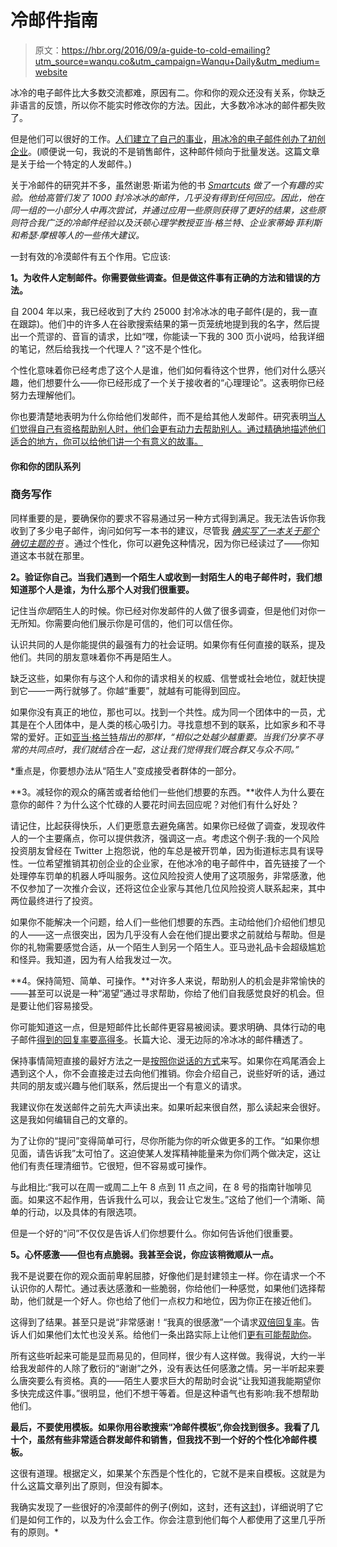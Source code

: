# 冷邮件指南

> 原文：<https://hbr.org/2016/09/a-guide-to-cold-emailing?utm_source=wanqu.co&utm_campaign=Wanqu+Daily&utm_medium=website>

冰冷的电子邮件比大多数交流都难，原因有二。你和你的观众还没有关系，你缺乏非语言的反馈，所以你不能实时修改你的方法。因此，大多数冷冰冰的邮件都失败了。

但是他们可以很好的工作。[人们建立了自己的事业](http://www.inc.com/heather-r-morgan/how-to-break-into-silicon-valley-without-any-connections.html)，[用冰冷的电子邮件创办了初创企业](https://medium.com/tradecraft-traction/cold-email-one-of-the-best-kept-secrets-in-silicon-valley-cda0147591cf#.pqwueomi8)。(顺便说一句，我说的不是销售邮件，这种邮件倾向于批量发送。这篇文章是关于给一个特定的人发邮件。)

关于冷邮件的研究并不多，虽然谢恩·斯诺为他的书 [*Smartcuts*](https://www.amazon.com/Smartcuts-Breakthrough-Power-Lateral-Thinking/dp/0062560751) *做了一个有趣的实验。他给高管们发了 1000 封冷冰冰的邮件，几乎没有得到任何回应。因此，他在同一组的一小部分人中再次尝试，并通过应用一些原则获得了更好的结果，这些原则符合我广泛的冷邮件经验以及沃顿心理学教授亚当·格兰特、企业家蒂姆·菲利斯和希瑟·摩根等人的一些伟大建议。*

一封有效的冷漠邮件有五个作用。它应该:

**1。为收件人定制邮件。你需要做些调查。但是做这件事有正确的方法和错误的方法。**

自 2004 年以来，我已经收到了大约 25000 封冷冰冰的电子邮件(是的，我一直在跟踪)。他们中的许多人在谷歌搜索结果的第一页笼统地提到我的名字，然后提出一个荒谬的、音盲的请求，比如“嘿，你能读一下我的 300 页小说吗，给我详细的笔记，然后给我找一个代理人？”这不是个性化。

个性化意味着你已经考虑了这个人是谁，他们如何看待这个世界，他们对什么感兴趣，他们想要什么——你已经形成了一个关于接收者的“心理理论”。这表明你已经努力去理解他们。

你也要清楚地表明为什么你给他们发邮件，而不是给其他人发邮件。研究表明[当人们觉得自己有资格帮助别人时，他们会更有动力去帮助别人。通过精确地描述他们适合的地方，你可以给他们讲一个有意义的故事。](http://psycnet.apa.org/index.cfm?fa=buy.optionToBuy&uid=1994-33384-001)

 #### 你和你的团队系列

### 商务写作 

同样重要的是，要确保你的要求不容易通过另一种方式得到满足。我无法告诉你我收到了多少电子邮件，询问如何写一本书的建议，尽管我 [*确实写了一本关于那个确切主题的书*](https://www.amazon.com/Book-Box-Method-Groundbreaking-Publish/dp/1619613468) 。通过个性化，你可以避免这种情况，因为你已经读过了——你知道这本书就在那里。

**2。验证你自己。当我们遇到一个陌生人或收到一封陌生人的电子邮件时，我们想知道那个人是谁，为什么那个人对我们很重要。**

记住当*你是*陌生人的时候。你已经对你发邮件的人做了很多调查，但是他们对你一无所知。你需要向他们展示你是可信的，他们可以信任你。

认识共同的人是你能提供的最强有力的社会证明。如果你有任何直接的联系，提及他们。共同的朋友意味着你不再是陌生人。

缺乏这些，如果你有与这个人和你的请求相关的权威、信誉或社会地位，就赶快提到它——一两行就够了。你越“重要”，就越有可能得到回应。

如果你没有真正的地位，那也可以。找到一个共性。成为同一个团体中的一员，尤其是在个人团体中，是人类的核心吸引力。寻找意想不到的联系，比如家乡和不寻常的爱好。正如[亚当·格兰特](https://www.linkedin.com/pulse/20130624114114-69244073-6-ways-to-get-me-to-email-you-back)*指出的那样，“相似之处越少越重要。当我们分享不寻常的共同点时，我们就结合在一起，这让我们觉得我们既合群又与众不同。”*

 *重点是，你要想办法从“陌生人”变成接受者群体的一部分。

**3。减轻你的观众的痛苦或者给他们一些他们想要的东西。**收件人为什么要在意你的邮件？为什么这个忙碌的人要花时间去回应呢？对他们有什么好处？

请记住，比起获得快乐，人们更愿意去避免痛苦。如果你已经做了调查，发现收件人的一个主要痛点，你可以提供救济，强调这一点。考虑这个例子:我的一个风险投资朋友曾经在 Twitter 上抱怨说，他的车总是被开罚单，因为街道标志具有误导性。一位希望推销其初创企业的企业家，在他冰冷的电子邮件中，首先链接了一个处理停车罚单的机器人呼叫服务。这位风险投资人使用了这项服务，非常感激，他不仅参加了一次推介会议，还将这位企业家与其他几位风险投资人联系起来，其中两位最终进行了投资。

如果你不能解决一个问题，给人们一些他们想要的东西。主动给他们介绍他们想见的人——这一点很突出，因为几乎没有人会在他们提出要求之前就给与帮助。但是你的礼物需要感觉合适，从一个陌生人到另一个陌生人。亚马逊礼品卡会超级尴尬和怪异。我知道，因为有人给我发过一次。

**4。保持简短、简单、可操作。**对许多人来说，帮助别人的机会是非常愉快的——甚至可以说是一种“渴望”通过寻求帮助，你给了他们自我感觉良好的机会。但是要让他们容易接受。

你可能知道这一点，但是短邮件比长邮件更容易被阅读。要求明确、具体行动的电子邮件[得到的回复率要高得多](https://www.cs.cmu.edu/afs/cs.cmu.edu/Web/People/kiesler/publications/2005pdfs/2005-Dabbish-CHI.pdf)。长篇大论、漫无边际的冷冰冰的邮件糟透了。

保持事情简短直接的最好方法之一是[按照你说话的方式](http://www.paulgraham.com/talk.html)来写。如果你在鸡尾酒会上遇到这个人，你不会直接走过去向他们推销。你会介绍自己，说些好听的话，通过共同的朋友或兴趣与他们联系，然后提出一个有意义的请求。

我建议你在发送邮件之前先大声读出来。如果听起来很自然，那么读起来会很好。这是我如何编辑自己的文章的。

为了让你的“提问”变得简单可行，尽你所能为你的听众做更多的工作。“如果你想见面，请告诉我”太可怕了。这迫使某人发挥精神能量来为你们两个做决定，这让他们有责任理清细节。它很短，但不容易或可操作。

与此相比:“我可以在周一或周二上午 8 点到 11 点之间，在 8 号的指南针咖啡见面。如果这不起作用，告诉我什么可以，我会让它发生。”这给了他们一个清晰、简单的行动，以及具体的有限选项。

但是一个好的“问”不仅仅是告诉人们你想要什么。你如何告诉他们很重要。

**5。心怀感激——但也有点脆弱。我甚至会说，你应该稍微顺从一点。**

我不是说要在你的观众面前卑躬屈膝，好像他们是封建领主一样。你在请求一个不认识你的人帮忙。通过表达感激和一些脆弱，你给他们一种感觉，如果他们选择帮助，他们就是一个好人。你也给了他们一点权力和地位，因为你正在接近他们。

这得到了结果。甚至只是说“非常感谢！“我真的很感激”一个请求[双倍回复率](http://psycnet.apa.org/journals/psp/98/6/946/)。告诉人们如果他们太忙也没关系。给他们一条出路实际上让他们[更有可能帮助你](http://www.tandfonline.com/doi/abs/10.1080/10510974.2012.727941)。

所有这些听起来可能是显而易见的，但同样，很少有人这样做。我得说，大约一半给我发邮件的人除了敷衍的“谢谢”之外，没有表达任何感激之情。另一半听起来要么唐突要么有资格。真的——陌生人要求巨大的帮助时会说“让我知道我能期望你多快完成这件事。”很明显，他们不想干等着。但是这种语气也有影响:我不想帮助他们。

**最后，不要使用模板。如果你用谷歌搜索“冷邮件模板”,你会找到很多。我看了几十个，虽然有些非常适合群发邮件和销售，但我找不到一个好的个性化冷邮件模板。**

这很有道理。根据定义，如果某个东西是个性化的，它就不是来自模板。这就是为什么这篇文章列出了原则，但没有脚本。

我确实发现了一些很好的冷漠邮件的例子(例如，这封，还有[这封](https://www.proposify.biz/blog/the-best-cold-email))，详细说明了它们是如何工作的，以及为什么会工作。你会注意到他们每个人都使用了这里几乎所有的原则。*